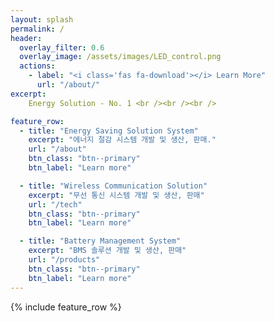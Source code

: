 ```yaml
---
layout: splash
permalink: /
header:
  overlay_filter: 0.6
  overlay_image: /assets/images/LED_control.png
  actions:
    - label: "<i class='fas fa-download'></i> Learn More"
      url: "/about/"
excerpt: 
    Energy Solution - No. 1 <br /><br /><br />

feature_row:
  - title: "Energy Saving Solution System"
    excerpt: "에너지 절감 시스템 개발 및 생산, 판매."
    url: "/about"
    btn_class: "btn--primary"
    btn_label: "Learn more"

  - title: "Wireless Communication Solution"
    excerpt: "무선 통신 시스템 개발 및 생산, 판매"
    url: "/tech"
    btn_class: "btn--primary"
    btn_label: "Learn more"

  - title: "Battery Management System"
    excerpt: "BMS 솔루션 개발 및 생산, 판매"
    url: "/products"
    btn_class: "btn--primary"
    btn_label: "Learn more"      
---
```


{% include feature_row %}
